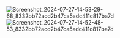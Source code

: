 ![Screenshot_2024-07-27-14-53-29-68_8332bb72acd2b47ca5adc411c817ba7d](https://github.com/user-attachments/assets/3f46ac7b-ea2c-4976-8fc6-9a4a0dac9cc3)
![Screenshot_2024-07-27-14-52-48-53_8332bb72acd2b47ca5adc411c817ba7d](https://github.com/user-attachments/assets/bb67059e-5abe-4e2a-b740-e5438a53b57a)
